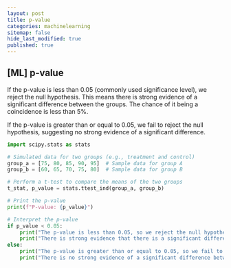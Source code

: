 ```yaml
---
layout: post
title: p-value 
categories: machinelearning
sitemap: false
hide_last_modified: true
published: true
---
```


## [ML] p-value

If the p-value is less than 0.05 (commonly used significance level), we reject the null hypothesis. 
This means there is strong evidence of a significant difference between the groups. 
The chance of it being a coincidence is less than 5%.

If the p-value is greater than or equal to 0.05, we fail to reject the null hypothesis, suggesting no strong evidence of a significant difference.

~~~python
import scipy.stats as stats

# Simulated data for two groups (e.g., treatment and control)
group_a = [75, 80, 85, 90, 95]  # Sample data for group A
group_b = [60, 65, 70, 75, 80]  # Sample data for group B

# Perform a t-test to compare the means of the two groups
t_stat, p_value = stats.ttest_ind(group_a, group_b)

# Print the p-value
print(f"P-value: {p_value}")

# Interpret the p-value
if p_value < 0.05:
    print("The p-value is less than 0.05, so we reject the null hypothesis.")
    print("There is strong evidence that there is a significant difference between the groups.")
else:
    print("The p-value is greater than or equal to 0.05, so we fail to reject the null hypothesis.")
    print("There is no strong evidence of a significant difference between the groups.")

~~~
